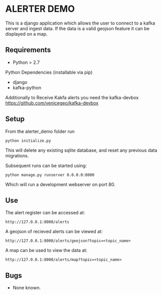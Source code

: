 # ALERTER DEMO

This is a django application which allows the user to connect to a kafka server and ingest data. If the data is a valid geojson feature it can be displayed on a map.

## Requirements

 - Python > 2.7
 
Python Dependencies (installable via pip)
- django
- kafka-python 
    
Additionally to Receive Kakfa alerts you need the kafka-devbox
https://github.com/venicegeo/kafka-devbox
    
## Setup 

From the alerter_demo folder run 

```
python initialize.py
```

This will delete any existing sqlite database, and reset any previous data migrations.

Subsequent runs can be started using:

```
python manage.py runserver 0.0.0.0:8000
```

Which will run a development webserver on port 80.

## Use

The alert register can be accessed at:
```
http://127.0.0.1:8000/alerts
```

A geojson of recieved alerts can be viewed at:
```
http://127.0.0.1:8000/alerts/geojson?topic=<topic_name>
```

A map can be used to view the data at:
```
http://127.0.0.1:8000/alerts/map?topic=<topic_name>
```

## Bugs
 - None known.
